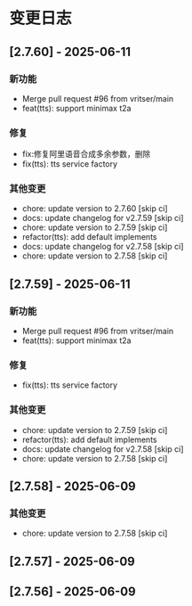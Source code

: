 # 变更日志
## [2.7.60] - 2025-06-11

### 新功能
- Merge pull request #96 from vritser/main
- feat(tts): support minimax t2a

### 修复
- fix:修复阿里语音合成多余参数，删除
- fix(tts): tts service factory

### 其他变更
- chore: update version to 2.7.60 [skip ci]
- docs: update changelog for v2.7.59 [skip ci]
- chore: update version to 2.7.59 [skip ci]
- refactor(tts): add default implements
- docs: update changelog for v2.7.58 [skip ci]
- chore: update version to 2.7.58 [skip ci]

## [2.7.59] - 2025-06-11

### 新功能
- Merge pull request #96 from vritser/main
- feat(tts): support minimax t2a

### 修复
- fix(tts): tts service factory

### 其他变更
- chore: update version to 2.7.59 [skip ci]
- refactor(tts): add default implements
- docs: update changelog for v2.7.58 [skip ci]
- chore: update version to 2.7.58 [skip ci]

## [2.7.58] - 2025-06-09

### 其他变更
- chore: update version to 2.7.58 [skip ci]

## [2.7.57] - 2025-06-09


## [2.7.56] - 2025-06-09

